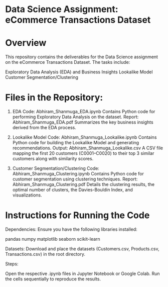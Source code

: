 # Data Science Assignment: eCommerce Transactions Dataset

# Overview
This repository contains the deliverables for the Data Science assignment on the eCommerce Transactions Dataset. The tasks include:

Exploratory Data Analysis (EDA) and Business Insights
Lookalike Model
Customer Segmentation/Clustering

# Files in the Repository:
1. EDA
Code: Abhiram_Shanmuga_EDA.ipynb
Contains Python code for performing Exploratory Data Analysis on the dataset.
Report: Abhiram_Shanmuga_EDA.pdf
Summarizes the key business insights derived from the EDA process.

2. Lookalike Model
Code: Abhiram_Shanmuga_Lookalike.ipynb
Contains Python code for building the Lookalike Model and generating recommendations.
Output: Abhiram_Shanmuga_Lookalike.csv
A CSV file mapping the first 20 customers (C0001–C0020) to their top 3 similar customers along with similarity scores.

4. Customer Segmentation/Clustering
Code: Abhiram_Shanmuga_Clustering.ipynb
Contains Python code for customer segmentation using clustering techniques.
Report: Abhiram_Shanmuga_Clustering.pdf
Details the clustering results, the optimal number of clusters, the Davies-Bouldin Index, and visualizations.


# Instructions for Running the Code
Dependencies: Ensure you have the following libraries installed:

pandas
numpy
matplotlib
seaborn
scikit-learn

Datasets: Download and place the datasets (Customers.csv, Products.csv, Transactions.csv) in the root directory.

Steps:

Open the respective .ipynb files in Jupyter Notebook or Google Colab.
Run the cells sequentially to reproduce the results.
